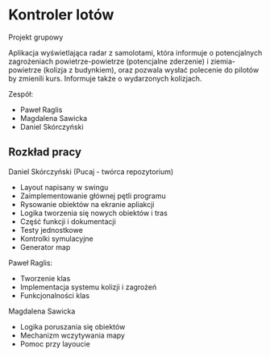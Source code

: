 # Kontroler lotów
Projekt grupowy

Aplikacja wyświetlająca radar z samolotami, która informuje o potencjalnych zagrożeniach powietrze-powietrze (potencjalne zderzenie) i ziemia-powietrze (kolizja z budynkiem), oraz pozwala wysłać polecenie do pilotów by zmienili kurs. Informuje także o wydarzonych kolizjach.

Zespół:
  - Paweł Raglis
  - Magdalena Sawicka
  - Daniel Skórczyński

## Rozkład pracy
Daniel Skórczyński (Pucaj - twórca repozytorium)
  - Layout napisany w swingu
  - Zaimplementowanie głównej pętli programu
  - Rysowanie obiektów na ekranie apliakcji
  - Logika tworzenia się nowych obiektów i tras
  - Część funkcji i dokumentacji
  - Testy jednostkowe
  - Kontrolki symulacyjne
  - Generator map
  
Paweł Raglis:
  - Tworzenie klas
  - Implementacja systemu kolizji i zagrożeń
  - Funkcjonalności klas
  
Magdalena Sawicka
  - Logika poruszania się obiektów
  - Mechanizm wczytywania mapy
  - Pomoc przy layoucie
